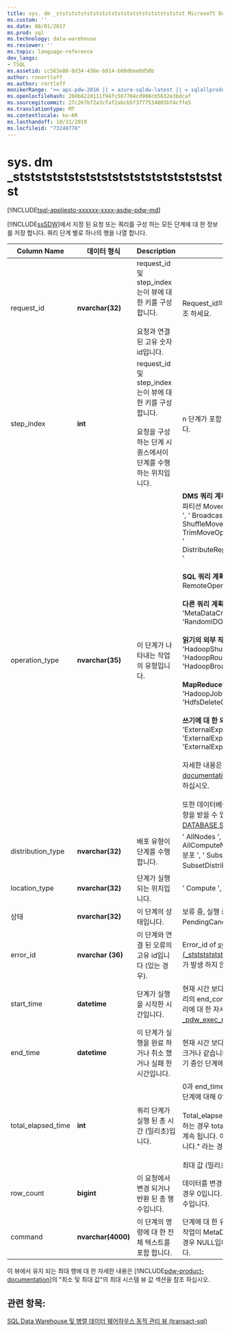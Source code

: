 ```yaml
---
title: sys. dm _ststststststststststststststststststststst Microsoft Docs
ms.custom: ''
ms.date: 08/01/2017
ms.prod: sql
ms.technology: data-warehouse
ms.reviewer: ''
ms.topic: language-reference
dev_langs:
- TSQL
ms.assetid: cc563e88-0d34-436e-b914-b60d6ee0d50b
author: ronortloff
ms.author: rortloff
monikerRange: '>= aps-pdw-2016 || = azure-sqldw-latest || = sqlallproducts-allversions'
ms.openlocfilehash: 260b822d111f94fc567704cd908cb5632e3bdcaf
ms.sourcegitcommit: 27c267bf2a3cfaf2abcb5f3777534803bf4cffe5
ms.translationtype: MT
ms.contentlocale: ko-KR
ms.lasthandoff: 10/31/2019
ms.locfileid: "73240778"
---
```

# <a name="sysdm_pdw_request_steps-transact-sql"></a>sys. dm _stststststststststststststststststststst
[!INCLUDE[tsql-appliesto-xxxxxx-xxxx-asdw-pdw-md](../../includes/tsql-appliesto-xxxxxx-xxxx-asdw-pdw-md.md)]

  [!INCLUDE[ssSDW](../../includes/sssdw-md.md)]에서 지정 된 요청 또는 쿼리를 구성 하는 모든 단계에 대 한 정보를 저장 합니다. 쿼리 단계 별로 하나의 행을 나열 합니다.  
  
|Column Name|데이터 형식|Description|범위|  
|-----------------|---------------|-----------------|-----------|  
|request_id|**nvarchar(32)**|request_id 및 step_index는이 뷰에 대 한 키를 구성 합니다.<br /><br /> 요청과 연결 된 고유 숫자 id입니다.|Request_id의 [_pdw_exec_requests &#40;&#41;](../../relational-databases/system-dynamic-management-views/sys-dm-pdw-exec-requests-transact-sql.md)를 참조 하세요.|  
|step_index|**int**|request_id 및 step_index는이 뷰에 대 한 키를 구성 합니다.<br /><br /> 요청을 구성 하는 단계 시퀀스에서이 단계를 수행 하는 위치입니다.|n 단계가 포함 된 요청의 경우 0 ~ (n-1)입니다.|  
|operation_type|**nvarchar(35)**|이 단계가 나타내는 작업의 유형입니다.|**DMS 쿼리 계획 작업:** ' ReturnOperation ', ' 파티션 Moveoperation ', ' MoveOperation ', ' BroadcastMoveOperation ', ' ShuffleMoveOperation ', ' TrimMoveOperation ', ' CopyOperation ', ' DistributeReplicatedTableMoveOperation '<br /><br /> **SQL 쿼리 계획 작업:** ' OnOperation ', ' RemoteOperation '<br /><br /> **다른 쿼리 계획 작업:** 'MetaDataCreateOperation', 'RandomIDOperation'<br /><br /> **읽기의 외부 작업:** 'HadoopShuffleOperation', 'HadoopRoundRobinOperation', 'HadoopBroadcastOperation'<br /><br /> **MapReduce에 대 한 외부 작업:** 'HadoopJobOperation', 'HdfsDeleteOperation'<br /><br /> **쓰기에 대 한 외부 작업:** 'ExternalExportDistributedOperation', 'ExternalExportReplicatedOperation', 'ExternalExportControlOperation'<br /><br /> 자세한 내용은 [!INCLUDE[pdw-product-documentation](../../includes/pdw-product-documentation-md.md)]의 "쿼리 계획 이해"를 참조 하십시오. <br /><br />  또한 데이터베이스 설정에 따라 쿼리 계획이 영향을 받을 수 있습니다.  자세한 내용은 [ALTER DATABASE SET 옵션](https://docs.microsoft.com/sql/t-sql/statements/alter-database-transact-sql-set-options?toc=/azure/sql-data-warehouse/toc.json&bc=/azure/sql-data-warehouse/breadcrumb/toc.json&view=azure-sqldw-latest) 을 확인 하세요.|  
|distribution_type|**nvarchar(32)**|배포 유형이 단계를 수행 합니다.|' AllNodes ', ' AllDistributions ', ' AllComputeNodes ', ' ComputeNode ', ' 분포 ', ' SubsetNodes ', ' SubsetDistributions ', ' 지정 되지 않음 '|  
|location_type|**nvarchar(32)**|단계가 실행 되는 위치입니다.|' Compute ', ' Control ', ' DMS '|  
|상태|**nvarchar(32)**|이 단계의 상태입니다.|보류 중, 실행 중, 완료, 실패, 작업 취소 실패, PendingCancel, 취소 됨, 취소 됨, 중단 됨|  
|error_id|**nvarchar (36)**|이 단계와 연결 된 오류의 고유 id입니다 (있는 경우).|Error_id of [sys. dm &#40;_ststststststststststststststn\_\&#41;](../../relational-databases/system-dynamic-management-views/sys-dm-pdw-errors-transact-sql.md) 오류가 발생 하지 않은 경우 NULL입니다.|  
|start_time|**datetime**|단계가 실행을 시작한 시간입니다.|현재 시간 보다 작거나 같고이 단계가 속한 쿼리의 end_compile_time 크거나 같습니다. 쿼리에 대 한 자세한 내용은 [_pdw_exec_requests &#40;&#41;](../../relational-databases/system-dynamic-management-views/sys-dm-pdw-exec-requests-transact-sql.md)를 참조 하세요.|  
|end_time|**datetime**|이 단계가 실행을 완료 하거나 취소 했거나 실패 한 시간입니다.|현재 시간 보다 작거나 같고 start_time 보다 크거나 같습니다. 현재 실행 중이거나 큐에 대기 중인 단계에 대해서는 NULL로 설정 합니다.|  
|total_elapsed_time|**int**|쿼리 단계가 실행 된 총 시간 (밀리초)입니다.|0과 end_time와 start_time 간의 차이 대기 단계에 대해 0입니다.<br /><br /> Total_elapsed_time가 정수의 최대값을 초과 하는 경우 total_elapsed_time는 최대 값으로 계속 됩니다. 이 경우 "최 댓 값이 초과 되었습니다." 라는 경고가 생성 됩니다.<br /><br /> 최대 값 (밀리초)은 24.8 일에 해당 합니다.|  
|row_count|**bigint**|이 요청에서 변경 되거나 반환 된 총 행 수입니다.|데이터를 변경 하거나 반환 하지 않은 단계의 경우 0입니다. 그렇지 않으면 영향을 받는 행의 수입니다.|  
|command|**nvarchar(4000)**|이 단계의 명령에 대 한 전체 텍스트를 포함 합니다.|단계에 대 한 유효한 모든 요청 문자열입니다. 작업이 MetaDataCreateOperation 형식인 경우 NULL입니다. 4000 자 보다 길면 잘립니다.|  
  
 이 뷰에서 유지 되는 최대 행에 대 한 자세한 내용은 [!INCLUDE[pdw-product-documentation](../../includes/pdw-product-documentation-md.md)]의 "최소 및 최대 값"의 최대 시스템 뷰 값 섹션을 참조 하십시오.  
  
## <a name="see-also"></a>관련 항목:  
 [SQL Data Warehouse 및 병렬 데이터 웨어하우스 동적 관리 뷰 &#40;transact-sql&#41;](../../relational-databases/system-dynamic-management-views/sql-and-parallel-data-warehouse-dynamic-management-views.md)  
  
  

